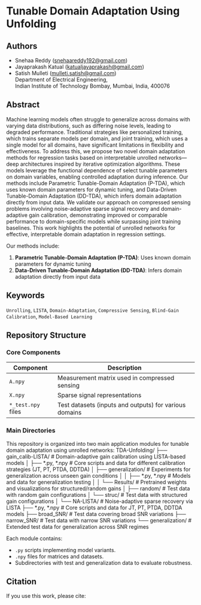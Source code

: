 # Tunable Domain Adaptation Using Unfolding

## Authors
- Snehaa Reddy ([snehaareddy192@gmail.com](mailto:snehaareddy192@gmail.com))
- Jayaprakash Katual ([katualjayaprakash@gmail.com](mailto:katualjayaprakash@gmail.com))
- Satish Mulleti ([mulleti.satish@gmail.com](mailto:mulleti.satish@gmail.com))  
Department of Electrical Engineering,  
Indian Institute of Technology Bombay, Mumbai, India, 400076

## Abstract
Machine learning models often struggle to generalize across domains with varying data distributions, such as differing noise levels, leading to degraded performance. Traditional strategies like personalized training, which trains separate models per domain, and joint training, which uses a single model for all domains, have significant limitations in flexibility and effectiveness. To address this, we propose two novel domain adaptation methods for regression tasks based on interpretable unrolled networks—deep architectures inspired by iterative optimization algorithms. These models leverage the functional dependence of select tunable parameters on domain variables, enabling controlled adaptation during inference. Our methods include Parametric Tunable-Domain Adaptation (P-TDA), which uses known domain parameters for dynamic tuning, and Data-Driven Tunable-Domain Adaptation (DD-TDA), which infers domain adaptation directly from input data. We validate our approach on compressed sensing problems involving noise-adaptive sparse signal recovery and domain-adaptive gain calibration, demonstrating improved or comparable performance to domain-specific models while surpassing joint training baselines. This work highlights the potential of unrolled networks for effective, interpretable domain adaptation in regression settings.


Our methods include:
1. **Parametric Tunable-Domain Adaptation (P-TDA)**: Uses known domain parameters for dynamic tuning
2. **Data-Driven Tunable-Domain Adaptation (DD-TDA)**: Infers domain adaptation directly from input data


## Keywords
`Unrolling`, `LISTA`, `Domain-Adaptation`, `Compressive Sensing`, `Blind-Gain Calibration`, `Model-Based Learning`

## Repository Structure
### Core Components
| Component             | Description                                                                 |
|-----------------------|-----------------------------------------------------------------------------|
| `A.npy`               | Measurement matrix used in compressed sensing                               |
| `X.npy`               | Sparse signal representations                                               |
| `*_test.npy` files    | Test datasets (inputs and outputs) for various domains                      |

### Main Directories
This repository is organized into two main application modules for tunable domain adaptation using unrolled networks:
TDA-Unfolding/
├── gain_calib-LISTA/           # Domain-adaptive gain calibration using LISTA-based models
│   ├── *.py, *.npy             # Core scripts and data for different calibration strategies (JT, PT, PTDA, DDTDA)
│   ├── generalization/         # Experiments for generalization across unseen gain conditions
│   │   ├── *.py, *.npy         # Models and data for generalization testing
│   │   └── Results/            # Pretrained weights and visualizations for structured/random gains
│   ├── random/                 # Test data with random gain configurations
│   └── struc/                  # Test data with structured gain configurations
│
└── NA-LISTA/                   # Noise-adaptive sparse recovery via LISTA
    ├── *.py, *.npy             # Core scripts and data for JT, PT, PTDA, DDTDA models
    ├── broad_SNR/              # Test data covering broad SNR variations
    ├── narrow_SNR/             # Test data with narrow SNR variations
    └── generalization/         # Extended test data for generalization across SNR regimes

Each module contains:
- `.py` scripts implementing model variants.
- `.npy` files for matrices and datasets.
- Subdirectories with test and generalization data to evaluate robustness.


## Citation  
If you use this work, please cite:


